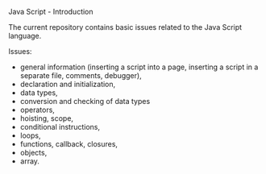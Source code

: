 Java Script - Introduction

The current repository contains basic issues related to the Java Script language.

Issues:

- general information (inserting a script into a page, inserting a script in a separate file, comments, debugger),
- declaration and initialization,
- data types,
- conversion and checking of data types
- operators, 
- hoisting, scope,
- conditional instructions,
- loops,
- functions, callback, closures,
- objects,
- array.
